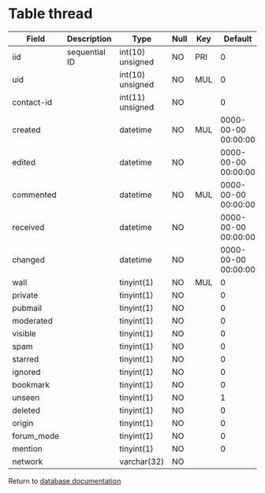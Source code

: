 Table thread
============

| Field      | Description      | Type             | Null | Key | Default             | Extra |
|------------|------------------|------------------|------|-----|---------------------|-------|
| iid        | sequential ID    | int(10) unsigned | NO   | PRI | 0                   |       |
| uid        |                  | int(10) unsigned | NO   | MUL | 0                   |       |
| contact-id |                  | int(11) unsigned | NO   |     | 0                   |       |
| created    |                  | datetime         | NO   | MUL | 0000-00-00 00:00:00 |       |
| edited     |                  | datetime         | NO   |     | 0000-00-00 00:00:00 |       |
| commented  |                  | datetime         | NO   | MUL | 0000-00-00 00:00:00 |       |
| received   |                  | datetime         | NO   |     | 0000-00-00 00:00:00 |       |
| changed    |                  | datetime         | NO   |     | 0000-00-00 00:00:00 |       |
| wall       |                  | tinyint(1)       | NO   | MUL | 0                   |       |
| private    |                  | tinyint(1)       | NO   |     | 0                   |       |
| pubmail    |                  | tinyint(1)       | NO   |     | 0                   |       |
| moderated  |                  | tinyint(1)       | NO   |     | 0                   |       |
| visible    |                  | tinyint(1)       | NO   |     | 0                   |       |
| spam       |                  | tinyint(1)       | NO   |     | 0                   |       |
| starred    |                  | tinyint(1)       | NO   |     | 0                   |       |
| ignored    |                  | tinyint(1)       | NO   |     | 0                   |       |
| bookmark   |                  | tinyint(1)       | NO   |     | 0                   |       |
| unseen     |                  | tinyint(1)       | NO   |     | 1                   |       |
| deleted    |                  | tinyint(1)       | NO   |     | 0                   |       |
| origin     |                  | tinyint(1)       | NO   |     | 0                   |       |
| forum_mode |                  | tinyint(1)       | NO   |     | 0                   |       |
| mention    |                  | tinyint(1)       | NO   |     | 0                   |       |
| network    |                  | varchar(32)      | NO   |     |                     |       |

Return to [database documentation](help/database)
